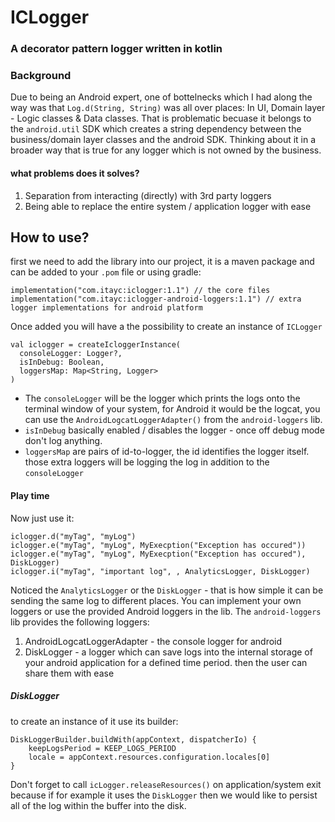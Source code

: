 # ICLogger
### A decorator pattern logger written in kotlin

### Background
Due to being an Android expert, one of bottelnecks which I had along the way was that `Log.d(String, String)` was all over places: In UI, Domain layer - Logic classes & Data classes. 
That is problematic becuase it belongs to the `android.util` SDK which creates a string dependency between the business/domain layer classes and the android SDK. 
Thinking about it in a broader way that is true for any logger which is not owned by the business. 

#### what problems does it solves? 
1. Separation from interacting (directly) with 3rd party loggers
2. Being able to replace the entire system / application logger with ease

## How to use? 
first we need to add the library into our project, it is a maven package and can be added to your `.pom` file or using gradle:
```
implementation("com.itayc:iclogger:1.1") // the core files
implementation("com.itayc:iclogger-android-loggers:1.1") // extra logger implementations for android platform
```

Once added you will have a the possibility to create an instance of `ICLogger`
```
val iclogger = createIcloggerInstance(
  consoleLogger: Logger?,
  isInDebug: Boolean,
  loggersMap: Map<String, Logger>
)
```
* The `consoleLogger` will be the logger which prints the logs onto the terminal window of your system,
for Android it would be the logcat, you can use the `AndroidLogcatLoggerAdapter()` from the `android-loggers` lib.
* `isInDebug` basically enabled / disables the logger - once off debug mode don't log anything.
* `loggersMap` are pairs of id-to-logger, the id identifies the logger itself. those extra loggers will be logging the log in addition to the `consoleLogger`

#### Play time
Now just use it:
```
iclogger.d("myTag", "myLog")
iclogger.e("myTag", "myLog", MyExecption("Exception has occured"))
iclogger.e("myTag", "myLog", MyExecption("Exception has occured"), DiskLogger)
iclogger.i("myTag", "important log", , AnalyticsLogger, DiskLogger)
```

Noticed the `AnalyticsLogger` or the `DiskLogger` - that is how simple it can be sending the same log to different places.
You can implement your own loggers or use the provided Android loggers in the lib.
The `android-loggers` lib provides the following loggers:
1. AndroidLogcatLoggerAdapter - the console logger for android
2. DiskLogger - a logger which can save logs into the internal storage of your android application for a defined time period. then the user can share them with ease

##### DiskLogger
to create an instance of it use its builder:
```
DiskLoggerBuilder.buildWith(appContext, dispatcherIo) {
    keepLogsPeriod = KEEP_LOGS_PERIOD
    locale = appContext.resources.configuration.locales[0]
}
```
Don't forget to call `icLogger.releaseResources()` on application/system exit because if for example it uses the `DiskLogger` then we would like to persist all of the log within the buffer into the disk. 

